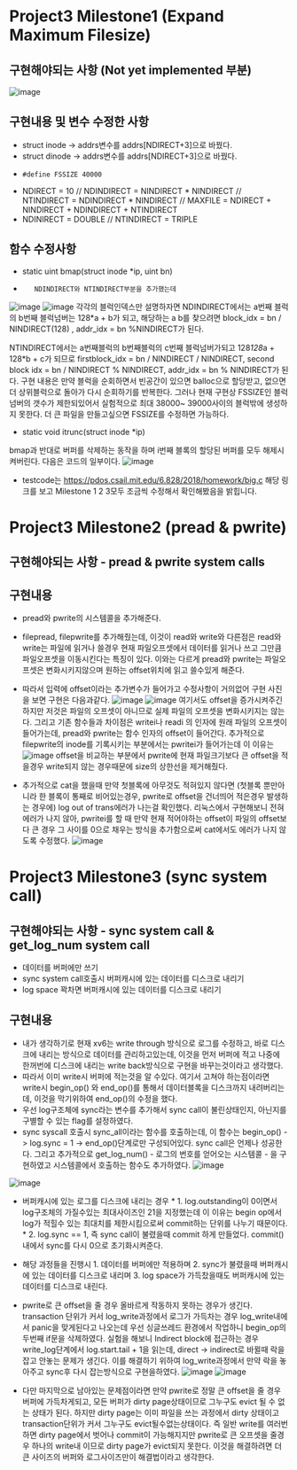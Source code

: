 # Project3 Milestone1 (Expand Maximum Filesize)

## 구현해야되는 사항 (Not yet implemented 부분)

![image](/uploads/1bd8d8e3b64f9ea2185a0268ed86badc/image.png)

## 구현내용 및 변수 수정한 사항

*    struct inode  -> addrs변수를 addrs[NDIRECT+3]으로 바꿨다.
*    struct dinode  -> addrs변수를 addrs[NDIRECT+3]으로 바꿨다.
*     #define FSSIZE 40000 
*    NDIRECT = 10 // NDINDIRECT = NINDIRECT * NINDIRECT // NTINDIRECT = NDINDIRECT * NINDIRECT // MAXFILE = NDIRECT + NINDIRECT + NDINDIRECT + NTINDIRECT
*    NDINIRECT = DOUBLE // NTINDIRECT = TRIPLE

## 함수 수정사항
*    static uint bmap(struct inode *ip, uint bn)
*        NDINDIRECT와 NTINDIRECT부분을 추가했는데
![image](/uploads/345a4ade60a4c1ccf1dc391cbedcf5ea/image.png)
![image](/uploads/00e402d7f763958bc733704a3c670d0c/image.png)
각각의 블럭인덱스만 설명하자면 NDINDIRECT에서는 a번째 블럭의 b번째 블럭넘버는 128*a + b가 되고, 해당하는 a b를 찾으려면 
block_idx = bn / NINDIRECT(128) , addr_idx = bn %NINDIRECT가 된다.

NTINDIRECT에서는 a번째블럭의 b번째블럭의 c번째 블럭넘버가되고 128*128*a + 128*b + c가 되므로
firstblock_idx = bn / NINDIRECT / NINDIRECT, second block idx = bn / NINDIRECT % NINDIRECT, addr_idx = bn % NINDIRECT가 된다.
구현 내용은 만약 블럭을 순회하면서 빈공간이 있으면 balloc으로 할당받고, 없으면 더 상위블럭으로 돌아가 다시 순회하기를 반복한다.
그러나 현재 구현상 FSSIZE인 블럭넘버의 갯수가 제한되있어서 실험적으로 최대 38000~ 39000사이의 블럭밖에 생성하지 못한다.
더 큰 파일을 만들고싶으면 FSSIZE를 수정하면 가능하다.

*    static void itrunc(struct inode *ip)

bmap과 반대로 버퍼를 삭제하는 동작을 하며 i번째 블록의 할당된 버퍼를 모두 해제시켜버린다.
다음은 코드의 일부이다.
![image](/uploads/f8ed8b7fb29557ad7341ee499efd693f/image.png)


*    testcode는 https://pdos.csail.mit.edu/6.828/2018/homework/big.c 해당 링크를 보고 Milestone 1 2 3모두 조금씩 수정해서 확인해봤음을 밝힙니다.


# Project3 Milestone2 (pread & pwrite)

## 구현해야되는 사항 - pread & pwrite system calls

## 구현내용 
*    pread와 pwrite의 시스템콜을 추가해준다.
*    filepread, filepwrite를 추가해줬는데, 이것이 read와 write와 다른점은 read와 write는 파일에 읽거나 쓸경우 현재 파일오프셋에서 데이터를 읽거나 쓰고 그만큼 파일오프셋을 이동시킨다는 특징이 있다. 이와는 다르게 pread와 pwrite는 파일오프셋은 변화시키지않으며 원하는 offset위치에 읽고 쓸수있게 해준다.
*    따라서 입력에 offset이라는 추가변수가 들어가고 수정사항이 거의없어 구현 사진을 보면 구현은 다음과같다.
![image](/uploads/a7a58b1eca48bff3264861f53a8a25c7/image.png)
![image](/uploads/632b7df5fc7a484b1ba59250e5b905da/image.png)
여기서도 offset을 증가시켜주긴 하지만 저것은 파일의 오프셋이 아니므로 실제 파일의 오프셋을 변화시키지는 않는다.
그리고 기존 함수들과 차이점은 writei나 readi 의 인자에 원래 파일의 오프셋이 들어가는데, pread와 pwrite는 함수 인자의 offset이 들어간다.
추가적으로 filepwrite의 inode를 기록시키는 부분에서는 pwritei가 들어가는데 이 이유는
![image](/uploads/e0c23ecfa2051c476756eb02fa040f10/image.png)
offset을 비교하는 부분에서 pwrite에 현재 파일크기보다 큰 offset을 적을경우 write되지 않는 경우때문에 size의 상한선을 제거해줬다.


*  추가적으로 cat을 했을때 만약 첫블록에 아무것도 적혀있지 않다면 (첫블록 뿐만아니라 한 블록이 통째로 비어있는경우, pwrite로 offset을 건너띄어 적은경우 발생하는 경우에) log out of trans에러가 나는걸 확인했다. 리눅스에서 구현해보니 전혀 에러가 나지 않아, pwritei를 할 때 만약 현재 적어야하는 offset이 파일의 offset보다 큰 경우 그 사이를 0으로 채우는 방식을 추가함으로써 cat에서도 에러가 나지 않도록 수정했다.
![image](/uploads/8dd2786e2d30c712159bd9be9dce4b3e/image.png)

# Project3 Milestone3 (sync system call)

## 구현해야되는 사항 - sync system call & get_log_num system call
*    데이터를 버퍼에만 쓰기
*    sync system call호출시 버퍼캐시에 있는 데이터를 디스크로 내리기
*    log space 꽉차면 버퍼캐시에 있는 데이터를 디스크로 내리기

## 구현내용 

*    내가 생각하기로 현재 xv6는 write through 방식으로 로그를 수정하고, 바로 디스크에 내리는 방식으로 데이터를 관리하고있는데, 이것을 먼저 버퍼에 적고 나중에 한꺼번에 디스크에 내리는 write back방식으로 구현을 바꾸는것이라고 생각했다.
*    따라서 이미 write시 버퍼에 적는것을 알 수있다. 여기서 고쳐야 하는점이라면 write시 begin_op() 와 end_op()를 통해서 데이터블록을 디스크까지 내려버리는데, 이것을 막기위하여 end_op()의 수정을 했다.
*    우선 log구조체에 sync라는 변수를 추가해서 sync call이 불린상태인지, 아닌지를 구별할 수 있는 flag를 설정하였다. 
*    sync syscall 호출시 sync_all이라는 함수를 호출하는데, 이 함수는 begin_op() -> log.sync = 1 -> end_op()단계로만 구성되어있다. sync call은 언제나 성공한다. 그리고     추가적으로 get_log_num() - 로그의 번호를 얻어오는 시스템콜 - 을 구현하였고  시스템콜에서 호출하는 함수도 추가하였다.
![image](/uploads/d44a66ff6594dc3e73e7c60795cdc1e9/image.png)

![image](/uploads/a1288422aa6e6ed81382c5f43ac95f1e/image.png)
*    버퍼캐시에 있는 로그를 디스크에 내리는 경우
    *        1. log.outstanding이 0이면서 log구조체의 가질수있는 최대사이즈인 21을 지정했는데 이 이유는 begin op에서 log가 적힐수 있는 최대치를 제한시킴으로써 commit하는 단위를 나누기 때문이다.
    *        2. log.sync == 1, 즉 sync call이 불렸을때 commit 하게 만들었다. commit()내에서 sync를 다시 0으로 초기화시켜준다.

*    해당 과정들을 진행시 1. 데이터를 버퍼에만 적용하며 2. sync가 불렸을때 버퍼캐시에 있는 데이터를 디스크로 내리며 3. log space가 가득찼을때도 버퍼캐시에 있는 데이터를 디스크로 내린다.


*    pwrite로 큰 offset을 줄 경우 올바르게 작동하지 못하는 경우가 생긴다.  transaction 단위가 커서 log_write과정에서 로그가 가득차는 경우 log_write내에서 panic을 맞게된다고 나오는데 우선 싱글쓰레드 환경에서 작업하니 begin_op의 두번째 if문을 삭제하였다. 실험을 해보니 Indirect block에 접근하는 경우 write_log단계에서 log.start.tail + 1을 읽는데, direct -> indirect로 바뀔때 락을 잡고 안놓는 문제가 생긴다. 이를 해결하기 위하여 log_write과정에서 만약 락을 놓아주고 sync후 다시 잡는방식으로 구현을하였다.
![image](/uploads/19e2c054e70139df4ec8f141ad6c026b/image.png)
![image](/uploads/febb345ae95e630764acf85439f85f67/image.png)



*    다만 마지막으로 남아있는 문제점이라면 만약 pwrite로 정말 큰 offset을 줄 경우 버퍼에 가득차게되고, 모든 버퍼가 dirty page상태이므로 그누구도 evict 될 수 없는 상태가 된다. 하지만 dirty page는 이미 파일을 쓰는 과정에서 dirty 상태이고 transaction단위가 커서 그누구도 evict될수없는상태이다. 즉 일반 write를 여러번하면 dirty page에서 벗어나 commit이 가능해지지만 pwrite로 큰 오프셋을 줄경우 하나의 write내 이므로 dirty page가 evict되지 못한다. 이것을 해결하려면 더 큰 사이즈의 버퍼와 로그사이즈만이 해결법이라고 생각한다.

